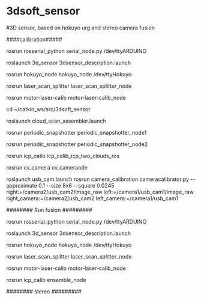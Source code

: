 # 3dsoft_sensor
#3D sensor, based on hokuyo urg and stereo camera fusion

####calibration#####


rosrun rosserial_python serial_node.py /dev/ttyARDUINO

roslaunch 3d_sensor 3dsensor_description.launch

rosrun hokuyo_node hokuyo_node /dev/ttyHokuyo

rosrun laser_scan_splitter laser_scan_splitter_node

rosrun motor-laser-calib motor-laser-calib_node

cd ~/catkin_ws/src/3dsoft_sensor

roslaunch cloud_scan_assembler.launch

rosrun periodic_snapshotter periodic_snapshotter_node1

rosrun periodic_snapshotter periodic_snapshotter_node2

rosrun icp_calib icp_calib_icp_two_clouds_ros

rosrun cv_camera cv_cameraode


roslaunch usb_cam.launch
rosrun camera_calibration cameracalibrator.py --approximate 0.1 --size 8x6 --square 0.0245 right:=/camera2/usb_cam2/image_raw left:=/camera1/usb_cam1/image_raw right_camera:=/camera2/usb_cam2 left_camera:=/camera1/usb_cam1

######## Run fusion #########


rosrun rosserial_python serial_node.py /dev/ttyARDUINO

roslaunch 3d_sensor 3dsensor_description.launch

rosrun hokuyo_node hokuyo_node /dev/ttyHokuyo

rosrun laser_scan_splitter laser_scan_splitter_node

rosrun motor-laser-calib motor-laser-calib_node

rosrun icp_calib ensamble_node 

######## stereo #########
